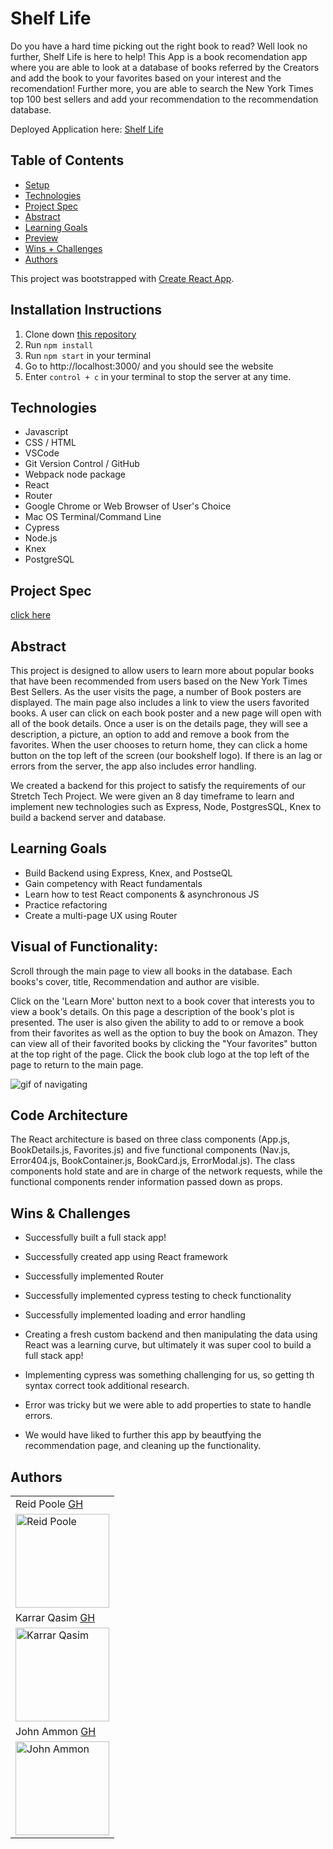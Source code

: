 # Shelf Life

Do you have a hard time picking out the right book to read?  Well look no further, Shelf Life is here to help! This App is a book recomendation app where you are able to look at a database of books referred by the Creators and add the book to your favorites based on your interest and the recomendation!  Further more, you are able to search the New York Times top 100 best sellers and add your recommendation to the recommendation database.

Deployed Application here: [Shelf Life](https://shelf-life-fe.vercel.app/)

## Table of Contents
  - [Setup](#setup)
  - [Technologies](#technologies)
  - [Project Spec](#project-spec)
  - [Abstract](#abstract)
  - [Learning Goals](#learning-goals)
  - [Preview](#preview)
  - [Wins + Challenges](#wins-and-challenges)
  - [Authors](#Authors)

This project was bootstrapped with [Create React App](https://github.com/facebook/create-react-app).

## Installation Instructions <a name="installationInstructions"></a>

1. Clone down [this repository](https://github.com/rpoole444/shelf-life-FE)
2. Run `npm install`
3. Run `npm start` in your terminal
4. Go to http://localhost:3000/ and you should see the website
5. Enter `control + c` in your terminal to stop the server at any time.

## Technologies
  - Javascript
  - CSS / HTML
  - VSCode
  - Git Version Control / GitHub
  - Webpack node package
  - React 
  - Router
  - Google Chrome or Web Browser of User's Choice
  - Mac OS Terminal/Command Line
  - Cypress
  - Node.js 
  - Knex
  - PostgreSQL
  
## Project Spec
[click here](https://frontend.turing.edu/projects/module-3/stretch.html)

## Abstract 

This project is designed to allow users to learn more about popular books that have been recommended from users based on the New York Times Best Sellers. As the user visits the page, a number of Book posters are displayed. The main page also includes a link to view the users favorited books. A user can click on each book poster and a new page will open with all of the book details. Once a user is on the details page, they will see a description, a picture, an option to add and remove a book from the favorites.  When the user chooses to return home, they can click a home button on the top left of the screen (our bookshelf logo). If there is an lag or errors from the server, the app also includes error handling.

We created a backend for this project to satisfy the requirements of our Stretch Tech Project. We were given an 8 day timeframe to learn and implement new technologies such as Express, Node, PostgresSQL, Knex to build a backend server and database.

## Learning Goals

- Build Backend using Express, Knex, and PostseQL
- Gain competency with React fundamentals
- Learn how to test React components & asynchronous JS
- Practice refactoring
- Create a multi-page UX using Router

## Visual of Functionality:

Scroll through the main page to view all books in the database. Each books's cover, title, Recommendation and author are visible.

Click on the 'Learn More' button next to a book cover that interests you to view a book's details. On this page a description of the book's plot is presented. The user is also given the ability to add to or remove a book from their favorites as well as the option to buy the book on Amazon. They can view all of their favorited books by clicking the "Your favorites" button at the top right of the page. Click the book club logo at the top left of the page to return to the main page.

![gif of navigating](https://media.giphy.com/media/v1.Y2lkPTc5MGI3NjExNTRkZjg1ZTNiMTFjN2NmYWFmM2UxYTI1MTM5MjNmMzdiOWVlODA3ZCZjdD1n/yKym67WoKt3AIQ38UH/giphy.gif)

## Code Architecture <a name="codeArchitecture"></a>

The React architecture is based on three class components (App.js, BookDetails.js, Favorites.js) and five functional components (Nav.js, Error404.js, BookContainer.js, BookCard.js, ErrorModal.js). The class components hold state and are in charge of the network requests, while the functional components render information passed down as props.

## Wins & Challenges

- Successfully built a full stack app!
- Successfully created app using React framework
- Successfully implemented Router
- Successfully implemented cypress testing to check functionality
- Successfully implemented loading and error handling 

- Creating a fresh custom backend and then manipulating the data using React was a learning curve, but ultimately it was super cool to build a full stack app!
- Implementing cypress was something challenging for us, so getting th syntax correct took additional research. 
- Error was tricky but we were able to add properties to state to handle errors. 
- We would have liked to further this app by beautfying the recommendation page, and cleaning up the functionality. 

## Authors

<table>
    <tr>
      <td> Reid Poole <a href="https://github.com/rpoole444">GH</td>
    </tr>
<td><img src="https://avatars.githubusercontent.com/u/111818942?v=4" alt="Reid Poole"
 width="150" height="auto" /></td>

   <tr>
      <td> Karrar Qasim <a href="https://github.com/KarrarQ">GH</td>
    </tr>
 <td><img src="https://avatars.githubusercontent.com/u/108508596?v=4" alt="Karrar Qasim"
 width="150" height="auto" /></td>
 
   <tr>
      <td> John Ammon <a href="https://github.com/Mortis78">GH</td>
    </tr>
 <td><img src="https://avatars.githubusercontent.com/u/113194002?v=4" alt="John Ammon"
 width="150" height="auto" /></td>
</table>
  









